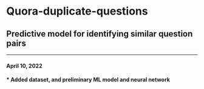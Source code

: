 # Quora-duplicate-questions
## Predictive model for identifying similar question pairs
___

#### April 10, 2022
#### * Added dataset, and preliminary ML model and neural network
